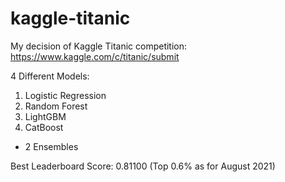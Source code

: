 # kaggle-titanic

My decision of Kaggle Titanic competition:
https://www.kaggle.com/c/titanic/submit

4 Different Models:
1. Logistic Regression
2. Random Forest
3. LightGBM
4. CatBoost

+ 2 Ensembles

Best Leaderboard Score: 0.81100 (Top 0.6% as for August 2021)
